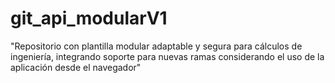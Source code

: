 # git_api_modularV1
"Repositorio con plantilla modular adaptable y segura para cálculos de ingeniería, integrando soporte para nuevas ramas considerando el uso de la aplicación desde el navegador"
